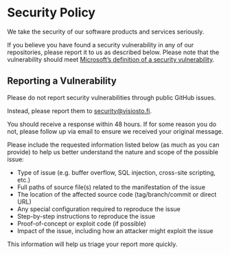 # Security Policy

We take the security of our software products and services seriously.

If you believe you have found a security vulnerability in any of our repositories, please report it to us as described below. Please note that the vulnerability should meet [Microsoft’s definition of a security vulnerability](https://docs.microsoft.com/en-us/previous-versions/tn-archive/cc751383(v=technet.10)).

## Reporting a Vulnerability

Please do not report security vulnerabilities through public GitHub issues.

Instead, please report them to security@visiosto.fi.

You should receive a response within 48 hours. If for some reason you do not, please follow up via email to ensure we received your original message. <!-- Additional information can be found at ... -->

Please include the requested information listed below (as much as you can provide) to help us better understand the nature and scope of the possible issue:

- Type of issue (e.g. buffer overflow, SQL injection, cross-site scripting, etc.)
- Full paths of source file(s) related to the manifestation of the issue
- The location of the affected source code (tag/branch/commit or direct URL)
- Any special configuration required to reproduce the issue
- Step-by-step instructions to reproduce the issue
- Proof-of-concept or exploit code (if possible)
- Impact of the issue, including how an attacker might exploit the issue

This information will help us triage your report more quickly.
